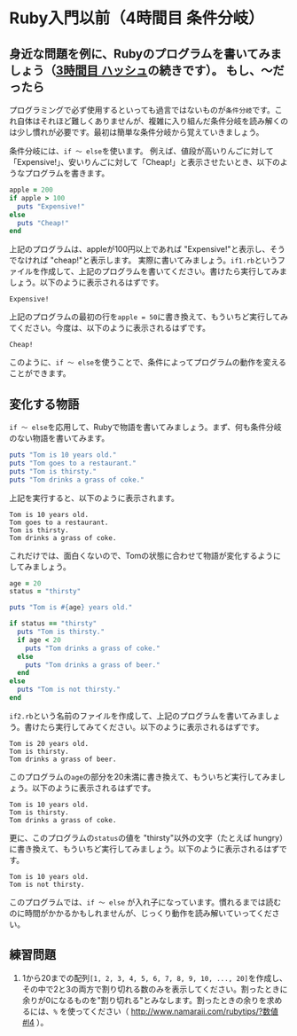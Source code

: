 Ruby入門以前（4時間目 条件分岐）
=
身近な問題を例に、Rubyのプログラムを書いてみましょう（[3時間目 ハッシュ](period03.md)の続きです）。
もし、〜だったら
-
プログラミングで必ず使用するといっても過言ではないものが`条件分岐`です。これ自体はそれほど難しくありませんが、複雑に入り組んだ条件分岐を読み解くのは少し慣れが必要です。最初は簡単な条件分岐から覚えていきましょう。

条件分岐には、`if 〜 else`を使います。
例えば、値段が高いりんごに対して「Expensive!」、安いりんごに対して「Cheap!」と表示させたいとき、以下のようなプログラムを書きます。
```ruby
apple = 200
if apple > 100
  puts "Expensive!"
else
  puts "Cheap!"
end
```
上記のプログラムは、appleが100円以上であれば "Expensive!"と表示し、そうでなければ "cheap!"と表示します。
実際に書いてみましょう。`if1.rb`というファイルを作成して、上記のプログラムを書いてください。書けたら実行してみましょう。以下のように表示されるはずです。
```
Expensive!
```
上記のプログラムの最初の行を`apple = 50`に書き換えて、もういちど実行してみてください。今度は、以下のように表示されるはずです。
```
Cheap!
```
このように、`if 〜 else`を使うことで、条件によってプログラムの動作を変えることができます。


変化する物語
-
`if 〜 else`を応用して、Rubyで物語を書いてみましょう。まず、何も条件分岐のない物語を書いてみます。
```ruby
puts "Tom is 10 years old."
puts "Tom goes to a restaurant."
puts "Tom is thirsty."
puts "Tom drinks a grass of coke."
```
上記を実行すると、以下のように表示されます。
```
Tom is 10 years old.
Tom goes to a restaurant.
Tom is thirsty.
Tom drinks a grass of coke.
```
これだけでは、面白くないので、Tomの状態に合わせて物語が変化するようにしてみましょう。
```ruby
age = 20
status = "thirsty"

puts "Tom is #{age} years old."

if status == "thirsty"
  puts "Tom is thirsty."
  if age < 20
    puts "Tom drinks a grass of coke."
  else
    puts "Tom drinks a grass of beer."
  end
else
  puts "Tom is not thirsty."
end
```
`if2.rb`という名前のファイルを作成して、上記のプログラムを書いてみましょう。書けたら実行してみてください。以下のように表示されるはずです。
```
Tom is 20 years old.
Tom is thirsty.
Tom drinks a grass of beer.
```
このプログラムの`age`の部分を20未満に書き換えて、もういちど実行してみましょう。以下のように表示されるはずです。
```
Tom is 10 years old.
Tom is thirsty.
Tom drinks a grass of coke.
```
更に、このプログラムの`status`の値を "thirsty"以外の文字（たとえば hungry）に書き換えて、もういちど実行してみましょう。以下のように表示されるはずです。
```
Tom is 10 years old.
Tom is not thirsty.
```

このプログラムでは、`if 〜 else` が入れ子になっています。慣れるまでは読むのに時間がかかるかもしれませんが、じっくり動作を読み解いていってください。

練習問題
-
1. 1から20までの配列`[1, 2, 3, 4, 5, 6, 7, 8, 9, 10, ..., 20]`を作成し、その中で2と3の両方で割り切れる数のみを表示してください。割ったときに余りが0になるものを"割り切れる"とみなします。割ったときの余りを求めるには、`%` を使ってください（ http://www.namaraii.com/rubytips/?数値#l4 ）。
